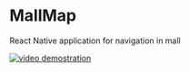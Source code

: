 # MallMap
React Native application for navigation in mall

[![video demostration](https://img.youtube.com/vi/SfvQCxs3ZpE/hqdefault.jpg)](https://youtu.be/SfvQCxs3ZpE)
